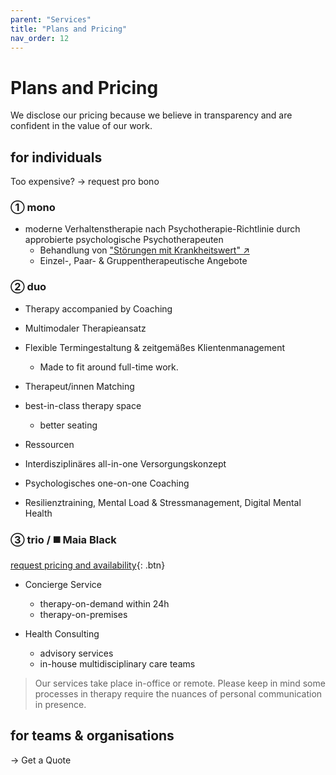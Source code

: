 ```yaml
---
parent: "Services"
title: "Plans and Pricing"
nav_order: 12
---
```


# Plans and Pricing
We disclose our pricing because we believe in transparency and are confident in the value of our work.

## for individuals

Too expensive? -> request pro bono
### ① mono
- moderne Verhaltenstherapie nach Psychotherapie-Richtlinie durch approbierte psychologische Psychotherapeuten
	- Behandlung von ["Störungen mit Krankheitswert" ↗](/faq#Wann-Therapie?)
	- Einzel-, Paar- & Gruppentherapeutische Angebote

### ② duo
- Therapy accompanied by Coaching
- Multimodaler Therapieansatz
- Flexible Termingestaltung & zeitgemäßes Klientenmanagement
	- Made to fit around full-time work.
- Therapeut/innen Matching

- best-in-class therapy space
	- better seating
- Ressourcen
- Interdisziplinäres all-in-one Versorgungskonzept
- Psychologisches one-on-one Coaching
- Resilienztraining, Mental Load & Stressmanagement, Digital Mental Health

### ③ trio / ◼️ Maia Black
[request pricing and availability](booking.maiahealth.de){: .btn} 
- Concierge Service
	- therapy-on-demand within 24h
	- therapy-on-premises

- Health Consulting
	- advisory services
	- in-house multidisciplinary care teams

> Our services take place in-office or remote. Please keep in mind some processes in therapy require the nuances of personal communication in presence.


## for teams & organisations
→ Get a Quote

